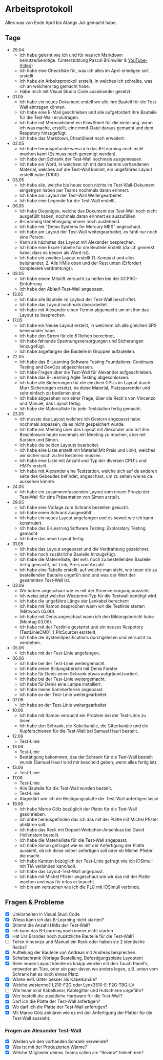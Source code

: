# Arbeitsprotokoll

Alles was von Ende April bis Afangs Juli gemacht habe.

## Tage

- 29.04
  - Ich habe gelernt wie ich und für was ich Markdown benutze/benötige. (Unterstützung Pascal Brühwiler & [YouTube-Video](https://youtu.be/_PPWWRV6gbA?si=M2w19K0zv1BXbKE0))
  - Ich habe eine Checkliste für, was ich alles im April erledigen soll, erstellt.
  - Ich habe ein Arbeitsprotokoll erstellt, in welches ich schreibe, was ich an welchem tag gemacht habe.
  - Habe mich mit Visual Studio Code auseinander gesetzt.
- 01.05
  - Ich habe ein neues Dokument erstell wo alle ihre Bauteil für die Test-Wall eintragen können.
  - Ich habe eine E-Mail geschrieben und alle aufgefordert ihre Bauteile für die Test-Wall einzutragen.
  - Ich habe mit Mermaidsheet ein FlowSheet für die einteilung, wann ich was mache, erstellt, eine mmd-Datei daraus gemacht und dem Respetory hinzugefügt.
  - Ich habe das Markdown_CheatSheet noch erweitert.
- 02.05
  - Ich habe herausgefunde wieso ich das B-Learning noch nicht machen kann (Es muss noch genemigt werden).
  - Ich habe den Schrank der Test-Wall nochmals ausgemessen.
  - Ich habe ein Word, in welchem ich mit dem bereits vorhandenen Material, welches auf die Test-Wall kommt, ein ungefähres Layout erstellt habe (1:100).
- 03.05
  - Ich habe alle, welche bis heute noch nichts im Test-Wall-Dokument eingetrgen haben per Teams nochmals daran erinnert.
  - Ich habe am Layaut der Test-Wall Weitergearbeitet.
  - Ich habe eine Legende für die Test-Wall erstellt.
- 06.05
  - Ich habe Diejenigen, welche das Dokument der Test-Wall noch nicht ausgefüllt haben, nochmals daran erinnert es auszufüllen.
  - B-Learning Genehmigung immer noch austehend.
  - Ich habe mir "Demo Systems for Mercury MES" angeschaut.
  - Ich habe am Layout der Test-Wall weitergearbeitet, es fahtl nur noch eine Person.
  - Kann als nächstes das Layout mit Alexander besprechen.
  - Ich habe eine Excel-Tabelle für die Beuteile Erstellt (da ich gemerkt habe, dass es besser als Word ist).
  - Ich habe ein zweites Layout erstellt (1. Kompakt und alles beieinander, 2. Alle HMIs oben und der Rest unten (Erfordert komplexere verdrahtung)).
- 08.05
  - Ich habe einem Mitstift versucht zu helfen bei der GCPRO-Einführung.
  - Ich habe den Ablauf-Test-Wall angepasst.
- 13.05
  - Ich habe alle Bauteile im Laylout der Test-Wall beschriftet.
  - Ich habe das Layout nochmals überarbeitet.
  - Ich habe mit Alexander einen Termin abgemacht um mit ihm das Layout zu besprechen.
- 17.05
  - Ich habe ein Neuse Layout erstellt, in welchem ich alle gleichen SPS beieinander habe.
  - Ich habe den Strom für die 6 Reihen berechnet.
  - Ich habe fehlende Spannungsversorgungen und Sicherungen hinzugefügt.
  - Ich habe angefangen die Bauteile in Gruppen aufzuteilen.
- 22.05
  - Ich habe das B-Learning Software Testing Foundations: Continues Testing and DevOps abgeschlossen.
  - Ich habe Fragen über die Test-Wall für Alexander aufgeschrieben.
  - Ich habe das B-Learning Agile Testing abgeschlossen.
  - Ich habe alle Sicherungen für die einzlnen CPUs im Layout durch Murr Sicherungen ersetzt, da diese Material, Platzsparender und sehr einfach zu bedienen sind.
  - Ich habe abgesehen von einer Frage, über die Reck's von Vincenzo und Manuel, das Layout fertig.
  - Ich habe die Materialliste für jede Teststation fertig gemacht.
- 23.05
  - Ich musste das Layout welches ich Gestern angepasst habe nochmals anpassen, da es nicht gespeichert wurde.
  - Ich hatte ein Meeting über das Layout mit Alexander und mit ihm Beschlossen heute nochmals ein Meeting zu machen, aber mit Karsten und Simon.
  - Ich habe die beiden Layouts bearbeitet.
  - Ich habe eine Liste erstellt mit Material(Mit Preis und Link), welches wir sicher noch zu teil Bestellen müssen.
  - Ich habe eine Liste mit Anzahl und Typ der diversen CPU's und HMI's erstellt.
  - Ich habe mit Alexander eine Teststation, welche sich auf de anderen seite des Gebeudes befindet, angeschaut, um zu sehen wie es ca. aussehen könnte.
- 24.05
  - Ich habe ein zusammenfassendes Layout vom neuen Prinzip der Test-Wall für eine Präsentation von Simon erstellt.
- 29.05
  - Ich habe eine Vorlage zum Schrank bestellen gesucht.
  - Ich habe einen Schrank ausgewählt.
  - Ich habe ein neues Layout angefangen und es soweit wie ich kann konstruiert.
  - Ich habe das E-Learning Software Testing: Exploratary Testing gemacht.
  - Ich habe das neue Layout fertig.
- 31.05
  - Ich habe das Layout angepasst und die Verdrahtung gezeichnet.
  - Ich habe noch zusätzliche Bauteile hinzugefügt.
  - Ich habe die Materielliste, der evtl. noch zu bestellenden Bauteile fertig gemacht, mit Link, Preis und Anzahl.
  - Ich habe eine Tabelle erstellt, auf welche man sieht, wie teuer die zu bestellenden Bauteile ungefüh sind und was der Wert der gesammten Test-Wall ist.
- 03.06
  - Wir haben angeschaut wie es mit der Stromversorgung aussieht.
  - Ich weiss jetzt welcher Westermo-Typ für die Testwall benötigt wird.
  - Ich habe die ungefähre Länge der Lankabel berechent
  - Ich habe mit Ramon besprochen wann wir die Testlinie starten (Mittwoch 05.06).
  - Ich habe mit Denis angeschaut wann ich den Bildungsbericht habe (Montag 03.06).
  - Ich habe mit der Testlinie gestartet und ein neuses Respotory (TestLinieCM01_1_PlcSource) esrstellt.
  - Ich habe die SystemSpesifications durchgelesen und versucht zu verstehen.
- 05.06
  - Ich habe mit der Test-Linie angefangen.
- 06.06
  - Ich habe bei der Test-Linie weitergemacht.
  - Ich hatte einen Bildungsbericht mit Denis Forster.
  - Ich habe für Denis einen Schrank etwas aufgräumt/sortiert.
  - Ich habe bei der Test-Linie weitergemacht.
  - Ich habe für Denis eine Lampe installiert.
  - Ich habe meine Sommerferien angepasst.
  - Ich habe an der Test-Linie weitergearbeitet.
- 07.06
  - Ich habe an der Test-Linie weitergearbeitet
- 10.06
  - Ich habe mit Ramon versucht ein Problem bei der Test-Linie zu lösen.
  - Ich habe den Schrank, die Kabelkanäle, die Gitterkanäle und die Kupferschienen für die Test-Wall bei Samuel Hauri bestellt.
- 12.06
  - Test-Linie
- 13.06
  - Test-Linie
  - Bestätigung bekommen, das der Schrank für die Test-Wall bestellt wurde (Samuel Hauri wird mir bescheid geben, wenn alles fertig ist).
- 13.06
  - Test-Linie
- 17.06
  - Test-Linie
  - Alle Bauteile für die Test-Wall wurden bestellt.
  - Test-Linie
  - Abgeklärt wie ich die Bestigungsplatte der Test-Wall anfertigen lasse
- 19.06
  - Ich habe Marco Gölz bezüglich der Platte für die Test-Wall geschrieben.
  - Ich ahbe herausgefinden das ich das mit der Platte mit Michel Pfister abklären soll.
  - Ich habe das Reck mit Doppel-Weibchen-Anschluss bei David Hollenstein bestellt.
  - Ich habe die Materialliste für die Test-Wall angepasst.
  - Ich habe Simon gefraget wie es mit der Anfertigung der Platte aussieht, ob ich diese selber anfertigen soll oder ob Michel Pfister die macht.
  - Ich habe Karsten bezüglich der Test-Linie gefragt wie ich IOSimuli mit TIA verbinden kann/soll.
  - Ich habe das Layout-Test-Wall angepasst.
  - Ich habe mit Michel Pfister angeschaut wie wir das mit der Platte machen und was für infos er braucht.
  - Ich bin am versuchen wie ich die PLC mit IOSimuli verbinde.

## Fragen & Probleme

- [x] Unklarheiten in Visual Studi Code
- [x] Wieso kann ich das B-Learning nicht starten?
- [x] Stimmt die Anzahl HMIs der Test-Wall?
- [x] Ich kann das B-Learning noch immer nicht starten.
- [x] Hat Urs Brandes noch zusätzliche Bauteile für die Test-Wall?
- [ ] Teilen Vincenzo und Manuel ein Reck oder haben sie 2 identische Recks?
- [x] Aufteilung der Bauteile von Andreas mit Andreas besprechen.
- [x] Schaltschrank (Vorlage Bestellung, Befestigungsplatte Layouten)
- [x] Beim neuen Layout könnte es knapp werden mit den Touch Panel's, entweder an Türe, oder ein paar davon wo anders legen, z.B. unten vom Schrank hat es noch etwas Platz.
- [x] Wären evtl. Gitter besser als Kabelkanäle?
- [x] Welche westermo? L210-F2G oder Lynx3510-E-F2G-T8G-LV
- [ ] Wie teuer sind Kabelkanal, Kablegitter und Hutschiene ungefähr?
- [x] Wer bestellt die zusätliche Hardware für die Test-Wall?
- [x] Darf ich die Platte der Test-Wall anfertigen?
- [x] Wo darf ich die Platte der Test-Wall anfertigen?
- [x] Mit Marco Gölz abklären wie es mit der Anfertigung der Platter für die Test-Wall aussieht.

### Fragen am Alexander Test-Wall

- [x] Werden wir den vorhanden Schrank verwende?
- [x] Was ist mit der Produzierten Wärme?
- [x] Welche Mitglieder deines Teams sollen am "Review" teilnehmen?
